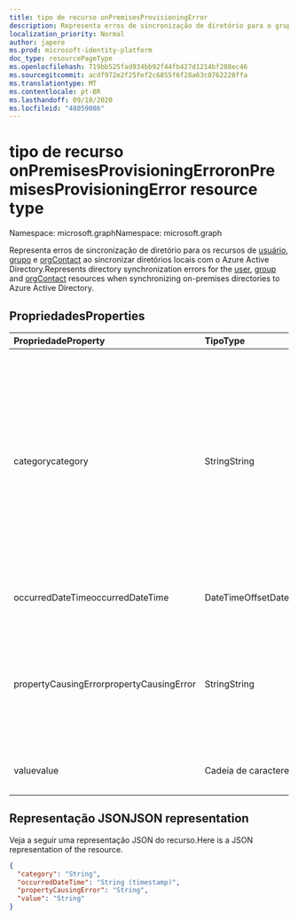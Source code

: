```yaml
---
title: tipo de recurso onPremisesProvisioningError
description: Representa erros de sincronização de diretório para o grupo de usuários e recursos de contato durante a sincronização de diretórios locais com o Azure Active Directory.
localization_priority: Normal
author: japere
ms.prod: microsoft-identity-platform
doc_type: resourcePageType
ms.openlocfilehash: 719bb525fad934bb92f44fb427d1214bf288ec46
ms.sourcegitcommit: acdf972e2f25fef2c6855f6f28a63c0762228ffa
ms.translationtype: MT
ms.contentlocale: pt-BR
ms.lasthandoff: 09/18/2020
ms.locfileid: "48059086"
---
```

# <a name="onpremisesprovisioningerror-resource-type"></a><span data-ttu-id="c4d81-103">tipo de recurso onPremisesProvisioningError</span><span class="sxs-lookup"><span data-stu-id="c4d81-103">onPremisesProvisioningError resource type</span></span>

<span data-ttu-id="c4d81-104">Namespace: microsoft.graph</span><span class="sxs-lookup"><span data-stu-id="c4d81-104">Namespace: microsoft.graph</span></span>

<span data-ttu-id="c4d81-105">Representa erros de sincronização de diretório para os recursos de [usuário](user.md), [grupo](group.md) e [orgContact](orgcontact.md) ao sincronizar diretórios locais com o Azure Active Directory.</span><span class="sxs-lookup"><span data-stu-id="c4d81-105">Represents directory synchronization errors for the [user](user.md), [group](group.md) and [orgContact](orgcontact.md) resources when synchronizing on-premises directories to Azure Active Directory.</span></span>

## <a name="properties"></a><span data-ttu-id="c4d81-106">Propriedades</span><span class="sxs-lookup"><span data-stu-id="c4d81-106">Properties</span></span>

| <span data-ttu-id="c4d81-107">Propriedade</span><span class="sxs-lookup"><span data-stu-id="c4d81-107">Property</span></span> | <span data-ttu-id="c4d81-108">Tipo</span><span class="sxs-lookup"><span data-stu-id="c4d81-108">Type</span></span> | <span data-ttu-id="c4d81-109">Descrição</span><span class="sxs-lookup"><span data-stu-id="c4d81-109">Description</span></span> |
|:---------------|:--------|:----------|
|<span data-ttu-id="c4d81-110">category</span><span class="sxs-lookup"><span data-stu-id="c4d81-110">category</span></span>|<span data-ttu-id="c4d81-111">String</span><span class="sxs-lookup"><span data-stu-id="c4d81-111">String</span></span>| <span data-ttu-id="c4d81-112">Categoria do erro de provisionamento.</span><span class="sxs-lookup"><span data-stu-id="c4d81-112">Category of the provisioning error.</span></span> <span data-ttu-id="c4d81-113">Observação: no momento, há apenas um valor possível.</span><span class="sxs-lookup"><span data-stu-id="c4d81-113">Note: Currently, there is only one possible value.</span></span> <span data-ttu-id="c4d81-114">Valor possível: *PropertyConflict* -indica que um valor de propriedade não é exclusivo.</span><span class="sxs-lookup"><span data-stu-id="c4d81-114">Possible value: *PropertyConflict* - indicates a property value is not unique.</span></span> <span data-ttu-id="c4d81-115">Outros objetos contêm o mesmo valor para a propriedade.</span><span class="sxs-lookup"><span data-stu-id="c4d81-115">Other objects contain the same value for the property.</span></span> |
|<span data-ttu-id="c4d81-116">occurredDateTime</span><span class="sxs-lookup"><span data-stu-id="c4d81-116">occurredDateTime</span></span>|<span data-ttu-id="c4d81-117">DateTimeOffset</span><span class="sxs-lookup"><span data-stu-id="c4d81-117">DateTimeOffset</span></span>| <span data-ttu-id="c4d81-118">A data e a hora em que o erro ocorreu.</span><span class="sxs-lookup"><span data-stu-id="c4d81-118">The date and time at which the error occurred.</span></span> |
|<span data-ttu-id="c4d81-119">propertyCausingError</span><span class="sxs-lookup"><span data-stu-id="c4d81-119">propertyCausingError</span></span>|<span data-ttu-id="c4d81-120">String</span><span class="sxs-lookup"><span data-stu-id="c4d81-120">String</span></span>| <span data-ttu-id="c4d81-121">Nome da propriedade de diretório que está causando o erro.</span><span class="sxs-lookup"><span data-stu-id="c4d81-121">Name of the directory property causing the error.</span></span> <span data-ttu-id="c4d81-122">Valores possíveis atuais: *userPrincipalName* ou *ProxyAddress*</span><span class="sxs-lookup"><span data-stu-id="c4d81-122">Current possible values: *UserPrincipalName* or *ProxyAddress*</span></span> |
|<span data-ttu-id="c4d81-123">value</span><span class="sxs-lookup"><span data-stu-id="c4d81-123">value</span></span>|<span data-ttu-id="c4d81-124">Cadeia de caracteres</span><span class="sxs-lookup"><span data-stu-id="c4d81-124">String</span></span>| <span data-ttu-id="c4d81-125">Valor da propriedade causando o erro.</span><span class="sxs-lookup"><span data-stu-id="c4d81-125">Value of the property causing the error.</span></span> |

## <a name="json-representation"></a><span data-ttu-id="c4d81-126">Representação JSON</span><span class="sxs-lookup"><span data-stu-id="c4d81-126">JSON representation</span></span>
<span data-ttu-id="c4d81-127">Veja a seguir uma representação JSON do recurso.</span><span class="sxs-lookup"><span data-stu-id="c4d81-127">Here is a JSON representation of the resource.</span></span>

<!-- {
  "blockType": "resource",
  "optionalProperties": [

  ],
  "@odata.type": "microsoft.graph.onPremisesProvisioningError"
}-->

```json
{
  "category": "String",
  "occurredDateTime": "String (timestamp)",
  "propertyCausingError": "String",
  "value": "String"
}

```


<!-- uuid: 8fcb5dbc-d5aa-4681-8e31-b001d5168d79
2015-10-25 14:57:30 UTC -->
<!-- {
  "type": "#page.annotation",
  "description": "onPremisesProvisioningError resource",
  "keywords": "",
  "section": "documentation",
  "tocPath": ""
}-->

